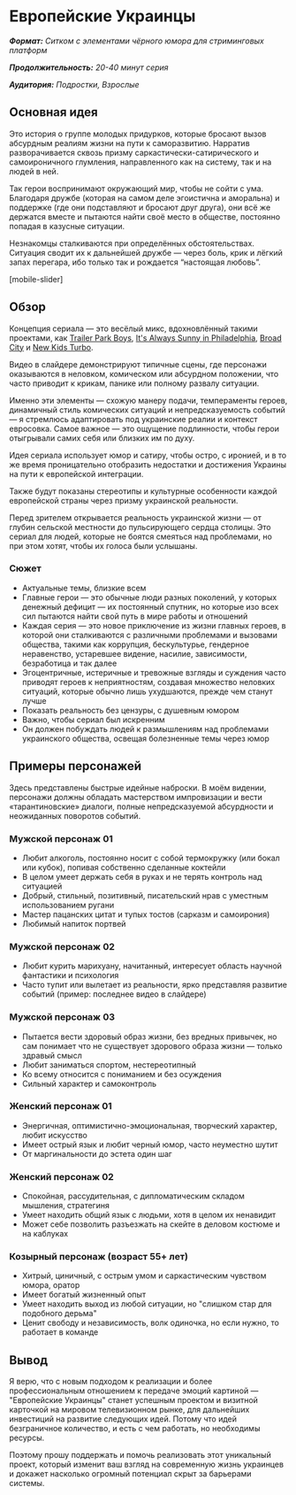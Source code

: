 # Европейские Украинцы

***Формат:** Ситком с элементами чёрного юмора для стриминговых платформ*

***Продолжительность:** 20-40 минут серия*

***Аудитория:** Подростки, Взрослые*

## Основная идея

Это история о группе молодых придурков, которые бросают вызов абсурдным реалиям жизни на пути к саморазвитию. Нарратив разворачивается сквозь призму саркастически-сатирического и самоироничного глумления, направленного как на систему, так и на людей в ней.

Так герои воспринимают окружающий мир, чтобы не сойти с ума. Благодаря дружбе (которая на самом деле эгоистична и аморальна) и поддержке (где они подставляют и бросают друг друга), они всё же держатся вместе и пытаются найти своё место в обществе, постоянно попадая в казусные ситуации.

Незнакомцы сталкиваются при определённых обстоятельствах. Ситуация сводит их к дальнейшей дружбе — через боль, крик и лёгкий запах перегара, ибо только так и рождается “настоящая любовь”.

[mobile-slider]

## Обзор

Концепция сериала — это весёлый микс, вдохновлённый такими проектами, как [Trailer Park Boys](https://www.imdb.com/title/tt0290988/), [It's Always Sunny in Philadelphia](https://www.imdb.com/title/tt0472954/), [Broad City](https://www.imdb.com/title/tt2578560/) и [New Kids Turbo](https://www.imdb.com/title/tt1648112/).

Видео в слайдере демонстрируют типичные сцены, где персонажи оказываются в неловком, комическом или абсурдном положении, что часто приводит к крикам, панике или полному развалу ситуации.

Именно эти элементы — схожую манеру подачи, темпераменты героев, динамичный стиль комических ситуаций и непредсказуемость событий — я стремлюсь адаптировать под украинские реалии и контекст евросовка. Самое важное — это ощущение подлинности, чтобы герои отыгрывали самих себя или близких им по духу.

Идея сериала использует юмор и сатиру, чтобы остро, с иронией, и в то же время проницательно отобразить недостатки и достижения Украины на пути к европейской интеграции.

Также будут показаны стереотипы и культурные особенности каждой европейской страны через призму украинской реальности.

Перед зрителем открывается реальность украинской жизни — от глубин сельской местности до пульсирующего сердца столицы. Это сериал для людей, которые не боятся смеяться над проблемами, но при этом хотят, чтобы их голоса были услышаны.

### Сюжет

- Актуальные темы, близкие всем
- Главные герои — это обычные люди разных поколений, у которых денежный дефицит — их постоянный спутник, но которые изо всех сил пытаются найти свой путь в мире работы и отношений
- Каждая серия — это новое приключение из жизни главных героев, в которой они сталкиваются с различными проблемами и вызовами общества, такими как коррупция, бескультурье, гендерное неравенство, устаревшее видение, насилие, зависимости, безработица и так далее
- Эгоцентричные, истеричные и тревожные взгляды и суждения часто приводят героев к неприятностям, создавая множество неловких ситуаций, которые обычно лишь ухудшаются, прежде чем станут лучше
- Показать реальность без цензуры, с душевным юмором
- Важно, чтобы сериал был искренним
- Он должен побуждать людей к размышлениям над проблемами украинского общества, освещая болезненные темы через юмор

## Примеры персонажей

Здесь представлены быстрые идейные наброски. В моём видении, персонажи должны обладать мастерством импровизации и вести «тарантиновские» диалоги, полные непредсказуемой абсурдности и неожиданных поворотов событий.

### Мужской персонаж 01

- Любит алкоголь, постоянно носит с собой термокружку (или бокал или кубок), попивая собственно сделанные коктейли
- В целом умеет держать себя в руках и не терять контроль над ситуацией
- Добрый, стильный, позитивный, писательский нрав с уместным использованием ругани
- Мастер пацанских цитат и тупых тостов (сарказм и самоирония)
- Любимый напиток портвей

### Мужской персонаж 02

- Любит курить марихуану, начитанный, интересует область научной фантастики и психология
- Часто тупит или вылетает из реальности, ярко представляя развитие событий (пример: последнее видео в слайдере)

### Мужской персонаж 03

- Пытается вести здоровый образ жизни, без вредных привычек, но сам понимает что не существует здорового образа жизни — только здравый смысл
- Любит заниматься спортом, нестереотипный
- Ко всему относится с пониманием и без осуждения
- Сильный характер и самоконтроль

### Женский персонаж 01

- Энергичная, оптимистично-эмоциональная, творческий характер, любит искусство
- Имеет острый язык и любит черный юмор, часто неуместно шутит
- От маргинальности до эстета один шаг

### Женский персонаж 02

- Спокойная, рассудительная, с дипломатическим складом мышления, стратегиня
- Умеет находить общий язык с людьми, хотя в целом их ненавидит
- Может себе позволить разъезжать на скейте в деловом костюме и на каблуках

### Козырный персонаж (возраст 55+ лет)

- Хитрый, циничный, с острым умом и саркастическим чувством юмора, оратор
- Имеет богатый жизненный опыт
- Умеет находить выход из любой ситуации, но "слишком стар для подобного дерьма"
- Ценит свободу и независимость, волк одиночка, но если нужно, то работает в команде

## Вывод

Я верю, что с новым подходом к реализации и более профессиональным отношением к передаче эмоций картиной — "Европейские Украинцы" станет успешным проектом и визитной карточкой на мировом телевизионном рынке, для дальнейших инвестиций на развитие следующих идей. Потому что идей безграничное количество, и есть с чем работать, но необходимы ресурсы.

Поэтому прошу поддержать и помочь реализовать этот уникальный проект, который изменит ваш взгляд на современную жизнь украинцев и докажет насколько огромный потенциал скрыт за барьерами системы.